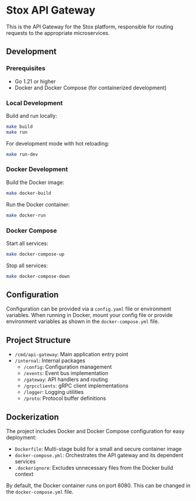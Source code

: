 # Stox API Gateway

This is the API Gateway for the Stox platform, responsible for routing requests to the appropriate microservices.

## Development

### Prerequisites
- Go 1.21 or higher
- Docker and Docker Compose (for containerized development)

### Local Development

Build and run locally:
```bash
make build
make run
```

For development mode with hot reloading:
```bash
make run-dev
```

### Docker Development

Build the Docker image:
```bash
make docker-build
```

Run the Docker container:
```bash
make docker-run
```

### Docker Compose

Start all services:
```bash
make docker-compose-up
```

Stop all services:
```bash
make docker-compose-down
```

## Configuration

Configuration can be provided via a `config.yaml` file or environment variables.
When running in Docker, mount your config file or provide environment variables as shown in the `docker-compose.yml` file.

## Project Structure

- `/cmd/api-gateway`: Main application entry point
- `/internal`: Internal packages
  - `/config`: Configuration management
  - `/events`: Event bus implementation
  - `/gateway`: API handlers and routing
  - `/grpcclients`: gRPC client implementations
  - `/logger`: Logging utilities
  - `/proto`: Protocol buffer definitions

## Dockerization

The project includes Docker and Docker Compose configuration for easy deployment:

- `Dockerfile`: Multi-stage build for a small and secure container image
- `docker-compose.yml`: Orchestrates the API gateway and its dependent services
- `.dockerignore`: Excludes unnecessary files from the Docker build context

By default, the Docker container runs on port 8080. This can be changed in the `docker-compose.yml` file.